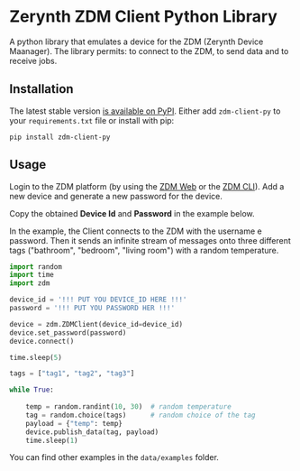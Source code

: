 # Zerynth ZDM Client Python Library

A python library that emulates a device for the  ZDM (Zerynth Device Maanager).
The library permits: to connect to the ZDM, to send data and to receive jobs.

## Installation

The latest stable version [is available on PyPI](https://pypi.org/project/zdm-client-py/). Either add `zdm-client-py` to your `requirements.txt` file or install with pip:
```
pip install zdm-client-py 
```
    
## Usage
Login to the ZDM platform (by using the [ZDM Web](https://zdm.zerynth.com) or the [ZDM CLI](https://www.zerynth.com/blog/docs/zdm/getting-started/the-zdm-command-line-interface/)).
Add a new device and generate a new password for the device.

Copy the obtained **Device Id** and **Password** in the example below.

In the example, the Client connects to the ZDM with the username e password.
Then it sends an infinite stream of messages onto three different tags ("bathroom", "bedroom", "living room") with a random temperature.

```python
import random
import time
import zdm

device_id = '!!! PUT YOU DEVICE_ID HERE !!!'
password = '!!! PUT YOU PASSWORD HER !!!'

device = zdm.ZDMClient(device_id=device_id)
device.set_password(password)
device.connect()

time.sleep(5)

tags = ["tag1", "tag2", "tag3"]

while True:
   
    temp = random.randint(10, 30)  # random temperature
    tag = random.choice(tags)      # random choice of the tag
    payload = {"temp": temp}
    device.publish_data(tag, payload)
    time.sleep(1)
```

You can find other examples in the `data/examples` folder.
